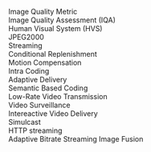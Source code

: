 Image Quality Metric  
Image Quality Assessment (IQA)  
Human Visual System (HVS)  
JPEG2000  
Streaming  
Conditional Replenishment  
Motion Compensation  
Intra Coding  
Adaptive Delivery  
Semantic Based Coding  
Low-Rate Video Transmission  
Video Surveillance  
Intereactive Video Delivery  
Simulcast  
HTTP streaming  
Adaptive Bitrate Streaming
Image Fusion  
